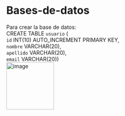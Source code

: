# Bases-de-datos
Para crear la base de datos: <br>
CREATE TABLE `usuario` ( <br>
        `id` INT(10) AUTO_INCREMENT PRIMARY KEY, <br>
  	    `nombre` VARCHAR(20), <br>
        `apellido` VARCHAR(20), <br>
        `email` VARCHAR(20)) <br>
<img width="126" alt="image" src="https://user-images.githubusercontent.com/109521077/235480632-7b212718-4159-4896-b8f0-63134138f4e1.png">
